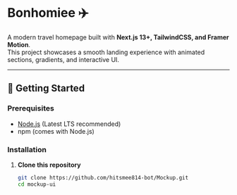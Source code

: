 # Bonhomiee ✈️

A modern travel homepage built with **Next.js 13+, TailwindCSS, and Framer Motion**.  
This project showcases a smooth landing experience with animated sections, gradients, and interactive UI.

---

## 🚀 Getting Started

### Prerequisites
- [Node.js](https://nodejs.org/) (Latest LTS recommended)
- npm (comes with Node.js)

### Installation

1. **Clone this repository**
   ```bash
   git clone https://github.com/hitsmee814-bot/Mockup.git
   cd mockup-ui